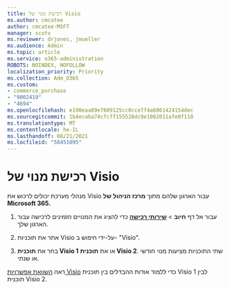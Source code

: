 ```yaml
---
title: רכישת מנוי של Visio
ms.author: cmcatee
author: cmcatee-MSFT
manager: scotv
ms.reviewer: drjones, jmueller
ms.audience: Admin
ms.topic: article
ms.service: o365-administration
ROBOTS: NOINDEX, NOFOLLOW
localization_priority: Priority
ms.collection: Adm_O365
ms.custom:
- commerce_purchase
- "9002419"
- "4694"
ms.openlocfilehash: e190eaa89e7609125cc0cce7f4a6861424154dec
ms.sourcegitcommit: 1b4ecaba74cfcff155528dc9e1002011afe0f110
ms.translationtype: MT
ms.contentlocale: he-IL
ms.lasthandoff: 08/21/2021
ms.locfileid: "58451095"
---
```

# <a name="purchase-visio-subscription"></a>רכישת מנוי של Visio

מנהלי מערכת יכולים לרכוש את Visio עבור הארגון שלהם מתוך **מרכז הניהול של Microsoft 365.**

1. עבור אל דף **חיוב** > **[שירותי רכישה](https://go.microsoft.com/fwlink/p/?linkid=868433)** כדי להציג את המנויים הזמינים לרכישה עבור הארגון שלך.

2. אתר את תוכניות Visio על-ידי חיפוש ב- "Visio".

3. בחר את **תוכנית Visio 1** או את **תוכנית Visio 2**. שתי התוכניות מציעות מנוי חודשי או שנתי.

ראה [השוואת אפשרויות Visio](https://products.office.com/Visio/microsoft-visio-plans-and-pricing-compare-visio-options) כדי ללמוד אודות ההבדלים בין תוכנית Visio 1 לבין תוכנית Visio 2.
